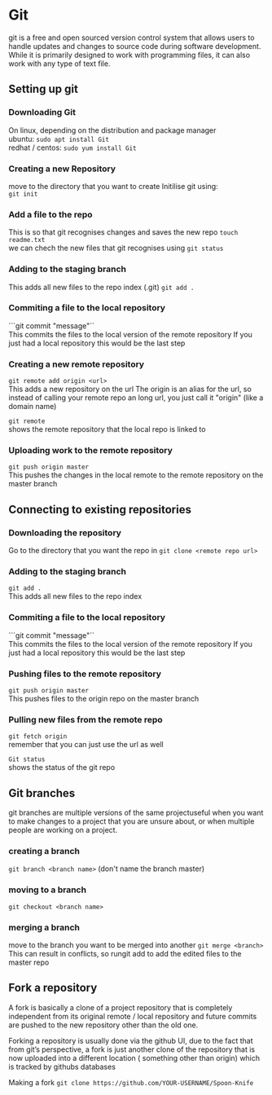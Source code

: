 

# Git
git is a free and open sourced version control system that allows users to handle updates and changes to source code during software development. While it is primarily designed to work with programming files, it can also work with any type of text file.    




## Setting up git

### Downloading Git
On linux, depending on the distribution and package manager   
ubuntu: ```sudo apt install Git```  
redhat / centos: ```sudo yum install Git```  

### Creating a new Repository 

move to the directory that you want to create
Initilise git using:    
```git init```  

### Add a file to the repo
This is so that git recognises changes and saves the new repo
```touch readme.txt```  
we can chech the new files that git recognises using 
```git status```  

### Adding to the staging branch
This adds all new files to the repo index (.git)
```git add . ```     

### Commiting a file to the local repository
```git commit "message"``     
This commits the files to the local version of the remote repository
If you just had a local repository this would be the last step

### Creating a new remote repository  
```git remote add origin <url>```    
This adds a new repository on the url
The origin is an alias for the url, so instead of calling
your remote repo an long url, you just call it "origin" (like a domain name)

```git remote```        
shows the remote repository that the local repo is linked to

### Uploading work to the remote repository
```git push origin master```  
This pushes the changes in the local remote to the remote repository
on the master branch



## Connecting to existing repositories


### Downloading the repository
Go to the directory that you want the repo in
```git clone <remote repo url>```
 
### Adding to the staging branch
```git add . ```       
This adds all new files to the repo index

### Commiting a file to the local repository
```git commit "message"``     
  This commits the files to the local version of the remote repository
  If you just had a local repository this would be the last step

### Pushing files to the remote repository
```git push origin master```  
This pushes files to the origin repo on the master branch

### Pulling new files from the remote repo
```git fetch origin```       
remember that you can just use the url as well

```Git status```   
shows the status of the git repo

## Git branches
git branches are multiple versions of the same projectuseful when you want to make changes to a project that you are unsure about, or when multiple people are working on a project.

### creating a branch
```git branch <branch name>``` (don't name the branch master)

### moving to a branch
```git checkout <branch name>```
 
### merging a branch
move to the branch you want to be merged into another
```git merge <branch>```
    This can result in conflicts, so rungit add <filename>
    to add the edited files to the master repo




## Fork a repository 
A fork is basically a clone of a project repository that is completely independent from its original remote / local repository and future commits are pushed to the new repository other than the old one.

Forking a repository is usually done via the github UI, due to the fact that from git’s perspective, a fork is just another clone of the repository that is now uploaded into a different location ( something other than origin) which is tracked by githubs databases 

Making a fork 
```git clone https://github.com/YOUR-USERNAME/Spoon-Knife```